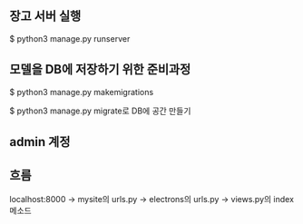## 장고 서버 실행
$ python3 manage.py runserver


## 모델을 DB에 저장하기 위한 준비과정
$ python3 manage.py makemigrations

$ python3 manage.py migrate로 DB에 공간 만들기


## admin 계정


## 흐름
localhost:8000 -> mysite의 urls.py -> electrons의 urls.py -> views.py의 index 메소드